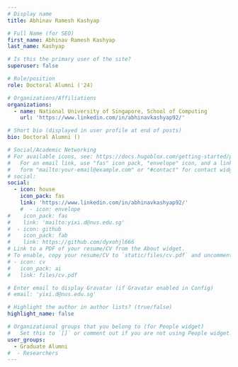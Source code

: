 ```yaml
---
# Display name
title: Abhinav Ramesh Kashyap

# Full Name (for SEO)
first_name: Abhinav Ramesh Kashyap
last_name: Kashyap

# Is this the primary user of the site?
superuser: false

# Role/position
role: Doctoral Alumni ('24)

# Organizations/Affiliations
organizations:
  - name: National University of Singapore, School of Computing
    url: 'https://www.linkedin.com/in/abhinavkashyap92/'

# Short bio (displayed in user profile at end of posts)
bio: Doctoral Alumni ()

# Social/Academic Networking
# For available icons, see: https://docs.hugoblox.com/getting-started/page-builder/#icons
#   For an email link, use "fas" icon pack, "envelope" icon, and a link in the
#   form "mailto:your-email@example.com" or "#contact" for contact widget.
# social:
social:
  - icon: house
    icon_pack: fas
    link: 'https://www.linkedin.com/in/abhinavkashyap92/'
    #  - icon: envelope
#    icon_pack: fas
#    link: 'mailto:yixi.d@nus.edu.sg'
#  - icon: github
#    icon_pack: fab
#    link: https://github.com/dyxohjl666
# Link to a PDF of your resume/CV from the About widget.
# To enable, copy your resume/CV to `static/files/cv.pdf` and uncomment the lines below.
# - icon: cv
#   icon_pack: ai
#   link: files/cv.pdf

# Enter email to display Gravatar (if Gravatar enabled in Config)
# email: 'yixi.d@nus.edu.sg'

# Highlight the author in author lists? (true/false)
highlight_name: false

# Organizational groups that you belong to (for People widget)
#   Set this to `[]` or comment out if you are not using People widget.
user_groups:
  - Graduate Alumni
#  - Researchers
---
```



